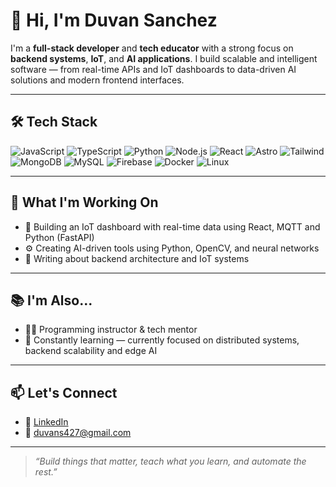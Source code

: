 # 👋 Hi, I'm Duvan Sanchez

I'm a **full-stack developer** and **tech educator** with a strong focus on **backend systems**, **IoT**, and **AI applications**. I build scalable and intelligent software — from real-time APIs and IoT dashboards to data-driven AI solutions and modern frontend interfaces.

---

## 🛠️ Tech Stack

![JavaScript](https://img.shields.io/badge/-JavaScript-F7DF1E?style=flat&logo=javascript&logoColor=000)
![TypeScript](https://img.shields.io/badge/-TypeScript-3178C6?style=flat&logo=typescript&logoColor=fff)
![Python](https://img.shields.io/badge/-Python-3776AB?style=flat&logo=python&logoColor=fff)
![Node.js](https://img.shields.io/badge/-Node.js-339933?style=flat&logo=node.js&logoColor=fff)
![React](https://img.shields.io/badge/-React-61DAFB?style=flat&logo=react&logoColor=000)
![Astro](https://img.shields.io/badge/-Astro-000000?style=flat&logo=astro&logoColor=fff)
![Tailwind](https://img.shields.io/badge/-Tailwind-06B6D4?style=flat&logo=tailwindcss&logoColor=fff)
![MongoDB](https://img.shields.io/badge/-MongoDB-47A248?style=flat&logo=mongodb&logoColor=fff)
![MySQL](https://img.shields.io/badge/-MySQL-4479A1?style=flat&logo=mysql&logoColor=fff)
![Firebase](https://img.shields.io/badge/-Firebase-FFCA28?style=flat&logo=firebase&logoColor=000)
![Docker](https://img.shields.io/badge/-Docker-2496ED?style=flat&logo=docker&logoColor=fff)
![Linux](https://img.shields.io/badge/-Linux-FCC624?style=flat&logo=linux&logoColor=000)

---

## 🚀 What I'm Working On

- 🧠 Building an IoT dashboard with real-time data using React, MQTT and Python (FastAPI)
- ⚙️ Creating AI-driven tools using Python, OpenCV, and neural networks
- 🧪 Writing about backend architecture and IoT systems

---

## 📚 I'm Also...

- 👨‍🏫 Programming instructor & tech mentor
- 🧠 Constantly learning — currently focused on distributed systems, backend scalability and edge AI

---

## 📫 Let's Connect

- 💼 [LinkedIn](https://www.linkedin.com/in/milton-duvan-mu%C3%B1oz-sanchez-2145462b0/)
- 📧 duvans427@gmail.com

---

> *“Build things that matter, teach what you learn, and automate the rest.”*



